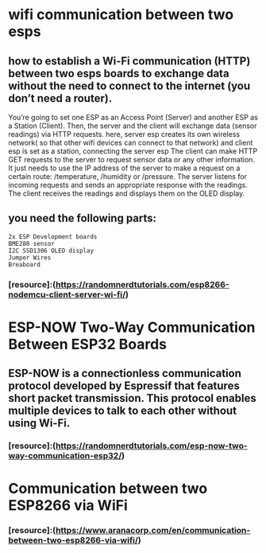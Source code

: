 #  wifi communication between two esps

## how to establish a Wi-Fi communication (HTTP) between two esps boards to exchange data without the need to connect to the internet (you don’t need a router).
You’re going to set one ESP as an Access Point (Server) and another ESP as a Station (Client). Then, the server and the client will exchange data (sensor readings) via HTTP requests. 
here, server esp creates its own wireless network( so that other wifi devices can connect to that network) and client esp is set as a station, connecting the server esp
The client can make HTTP GET requests to the server to request sensor data or any other information. It just needs to use the IP address of the server to make a request on a certain route: /temperature, /humidity or /pressure.
The server listens for incoming requests and sends an appropriate response with the readings.
The client receives the readings and displays them on the OLED display.

## you need the following parts:

    2x ESP Development boards 
    BME280 sensor
    I2C SSD1306 OLED display
    Jumper Wires
    Breaboard
    
 ### [resource]:(https://randomnerdtutorials.com/esp8266-nodemcu-client-server-wi-fi/)

# ESP-NOW Two-Way Communication Between ESP32 Boards
## ESP-NOW is a connectionless communication protocol developed by Espressif that features short packet transmission. This protocol enables multiple devices to talk to each other without using Wi-Fi.

### [resource]:(https://randomnerdtutorials.com/esp-now-two-way-communication-esp32/)

# Communication between two ESP8266 via WiFi
### [resource]:(https://www.aranacorp.com/en/communication-between-two-esp8266-via-wifi/)

